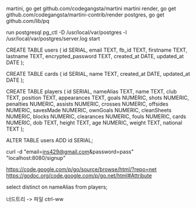 martini, go get github.com/codegangsta/martini
martini render, go get github.com/codegangsta/martini-contrib/render
postgres, go get github.com/lib/pq

run postgresql
pg_ctl -D /usr/local/var/postgres -l /usr/local/var/postgres/server.log start

CREATE TABLE users (
  id SERIAL,
  email TEXT,
  fb_id TEXT,
  firstname TEXT,
  lastname TEXT,
  encrypted_password TEXT,
  created_at DATE,
  updated_at DATE
);

CREATE TABLE cards (
  id SERIAL,
  name TEXT,
  created_at DATE,
  updated_at DATE
);

CREATE TABLE players (
  id          SERIAL,
  nameAlias   TEXT,
  name        TEXT,
  club        TEXT,
  position    TEXT,
  appearances TEXT,
  goals       NUMERIC,
  shots       NUMERIC,
  penalties   NUMERIC,
  assists     NUMERIC,
  crosses     NUMERIC,
  offsides    NUMERIC,
  savesMade   NUMERIC,
  ownGoals    NUMERIC,
  cleanSheets NUMERIC,
  blocks      NUMERIC,
  clearances  NUMERIC,
  fouls       NUMERIC,
  cards       NUMERIC,
  dob         TEXT,
  height      TEXT,
  age         NUMERIC,
  weight      TEXT,
  national    TEXT
);

ALTER TABLE users ADD id SERIAL;

curl -d "email=ins429@gmail.com&password=pass" "localhost:8080/signup"


https://code.google.com/p/go/source/browse/html/?repo=net
https://godoc.org/code.google.com/p/go.net/html#Attribute

select distinct on nameAlias from players;


너드트리 -> 파일
ctrl-ww